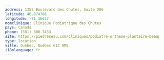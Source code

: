 ```yaml
---
address: 1352 Boulevard des Chutes, Suite 206
latitude: 46.874786
longitude: -71.16657
nomclinique: Clinique Podiatrique des Chutes
pays: Canada
phone: (581) 300-7433
site: https://piedreseau.com/cliniques/podiatre-orthese-plantaire-beauport-chutes/
type: location
ville: Québec, Québec G1C 0M5
i18nlanguage: fr
---
```


